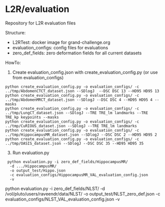 # L2R/evaluation
Repository for L2R evaluation files

Structure:
* L2RTest: docker image for grand-challenge.org
* evaluation_configs: config files for evaluations
* zero_def_fields: zero deformation fields for all current datasets


HowTo:
1) Create evaluation_config.json with create_evaluation_config.py (or use from evaluation_configs)
```
python create_evaluation_config.py -o evaluation_configs/ -c ../tmp/AbdomenCTCT_dataset.json --SDlogJ  --DSC DSC 13 --HD95 HD95 13  
python create_evaluation_config.py -o evaluation_configs/ -c ../tmp/AbdomenMRCT_dataset.json --SDlogJ --DSC DSC 4 --HD95 HD95 4 --masks
python create_evaluation_config.py -o evaluation_configs/ -c ../tmp/LungCT_dataset.json --SDlogJ --TRE TRE_lm landmarks --TRE TRE_kp keypoints --masks
python create_evaluation_config.py -o evaluation_configs/ -c ../tmp/CuRIOUS_dataset.json --SDlogJ --TRE TRE_lm landmarks
python create_evaluation_config.py -o evaluation_configs/ -c ../tmp/HippocampusMR_dataset.json --SDlogJ --DSC DSC 2 --HD95 HD95 2
python create_evaluation_config.py -o evaluation_configs/ -c ../tmp/OASIS_dataset.json --SDlogJ --DSC DSC 35 --HD95 HD95 35
```

3) Run evaluation.py
```
 python evaluation.py -i zero_def_fields/HippocampusMR/ 
  -d .../HippocampusMR/ 
  -o output_test/Hippo.json 
  -c evaluation_configs/HippocampusMR_VAL_evaluation_config.json 
  -v
```

python evaluation.py -i zero_def_fields/NLST/ -d /vol/pluto/users/raveendr/data/NLST/ -o output_test/NLST_zero_def.json -c evaluation_configs/NLST_VAL_evaluation_config.json -v